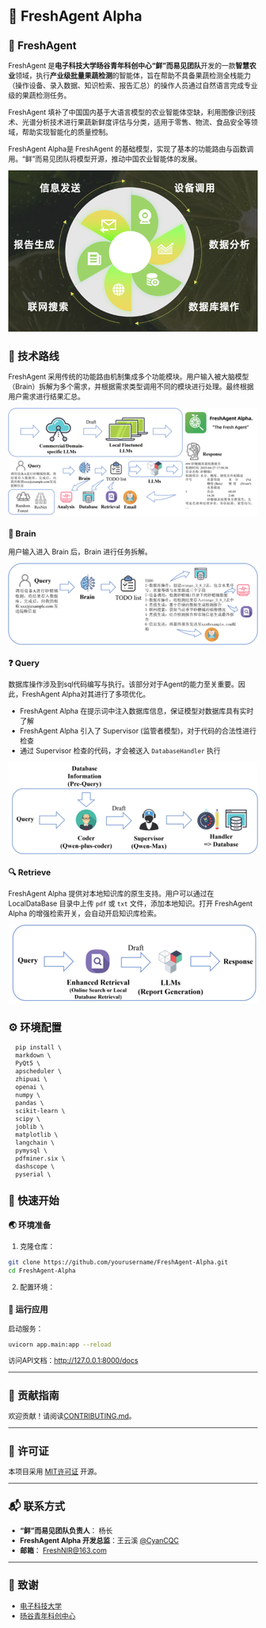 # 🥬 FreshAgent Alpha


## 🍎 FreshAgent
FreshAgent 是**电子科技大学旸谷青年科创中心“鲜”而易见团队**开发的一款**智慧农业**领域，执行**产业级批量果蔬检测**的智能体，旨在帮助不具备果蔬检测全栈能力（操作设备、录入数据、知识检索、报告汇总）的操作人员通过自然语言完成专业级的果蔬检测任务。

FreshAgent 填补了中国国内基于大语言模型的农业智能体空缺，利用图像识别技术、光谱分析技术进行果蔬新鲜度评估与分类，适用于零售、物流、食品安全等领域，帮助实现智能化的质量控制。

FreshAgent Alpha是 FreshAgent 的基础模型，实现了基本的功能路由与函数调用。“鲜”而易见团队将模型开源，推动中国农业智能体的发展。

![img.png](figs/img.png)

## 📖 技术路线

FreshAgent 采用传统的功能路由机制集成多个功能模块。用户输入被大脑模型（Brain）拆解为多个需求，并根据需求类型调用不同的模块进行处理。最终根据用户需求进行结果汇总。

![framework.png](figs/framework.png)

### 🧠 Brain

用户输入进入 Brain 后，Brain 进行任务拆解。

![Brain.png](figs/Brain.png)

### ❓ Query

数据库操作涉及到sql代码编写与执行。该部分对于Agent的能力至关重要。因此，FreshAgent Alpha对其进行了多项优化。

- FreshAgent Alpha 在提示词中注入数据库信息，保证模型对数据库具有实时了解
- FreshAgent Alpha 引入了 Supervisor (监管者模型)，对于代码的合法性进行检查
- 通过 Supervisor 检查的代码，才会被送入 `DatabaseHandler` 执行

![Query.png](figs/Query.png)

### 🔍 Retrieve

FreshAgent Alpha 提供对本地知识库的原生支持。用户可以通过在 LocalDataBase 目录中上传 `pdf` 或 `txt` 文件，添加本地知识。打开 FreshAgent Alpha 的增强检索开关，会自动开启知识库检索。

![Retrieval.png](figs/Retrieval.png)

## ⚙ 环境配置
```commandline
  pip install \
  markdown \
  PyQt5 \
  apscheduler \
  zhipuai \
  openai \
  numpy \
  pandas \
  scikit-learn \
  scipy \
  joblib \
  matplotlib \
  langchain \
  pymysql \
  pdfminer.six \
  dashscope \
  pyserial \
```


## 🚀 快速开始

### 🌏 环境准备

1. 克隆仓库：

```bash
git clone https://github.com/yourusername/FreshAgent-Alpha.git
cd FreshAgent-Alpha
```

2. 配置环境：

### 🏃‍ 运行应用

启动服务：

```bash
uvicorn app.main:app --reload
```

访问API文档：http://127.0.0.1:8000/docs

---

## 🤝 贡献指南

欢迎贡献！请阅读[CONTRIBUTING.md](CONTRIBUTING.md)。

---

## 📄 许可证

本项目采用 [MIT许可证](LICENSE) 开源。

---

## 📬 联系方式

- **“鲜”而易见团队负责人**：      杨长
- **FreshAgent Alpha 开发总监**：王云溪 [@CyanCQC](https://github.com/CyanCQC)
- **邮箱**：                     FreshNIR@163.com

---

## 🙏 致谢

- [电子科技大学](https://www.uestc.edu.cn/)
- [旸谷青年科创中心]()
